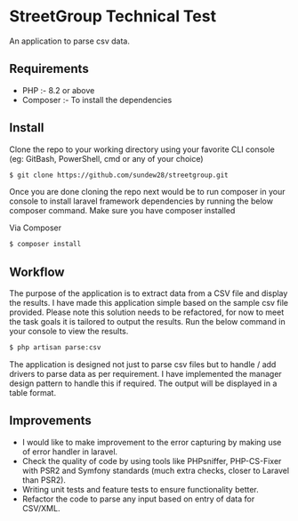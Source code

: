 # StreetGroup Technical Test

An application to parse csv data.

## Requirements

- PHP :- 8.2 or above
- Composer :- To install the dependencies

## Install

Clone the repo to your working directory using your favorite CLI console (eg: GitBash, PowerShell, cmd or any of your choice) 

```bash
$ git clone https://github.com/sundew28/streetgroup.git
```
Once you are done cloning the repo next would be to run composer in your console to install laravel framework dependencies by running the below composer command. Make sure you have composer installed

Via Composer

```bash
$ composer install
```

## Workflow 

The purpose of the application is to extract data from a CSV file and display the results. I have made this application simple based on the sample csv file provided. Please note this solution needs to be refactored, for now to meet the task goals it is tailored to output the results. Run the below command in your console to view the results.

```bash
$ php artisan parse:csv
```

The application is designed not just to parse csv files but to handle / add drivers to parse data as per requirement. I have implemented the manager design pattern to handle this if required. The output will be displayed in a table format.

## Improvements
- I would like to make improvement to the error capturing by making use of error handler in laravel.
- Check the quality of code by using tools like PHPsniffer, PHP-CS-Fixer with PSR2 and Symfony standards (much extra checks, closer to Laravel than PSR2).
- Writing unit tests and feature tests to ensure functionality better.
- Refactor the code to parse any input based on entry of data for CSV/XML.